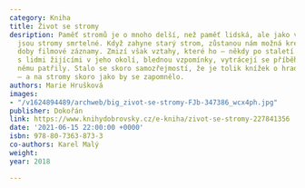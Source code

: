 ```yaml
---
category: Kniha
title: Život se stromy
desription: Paměť stromů je o mnoho delší, než paměť lidská, ale jako vše, co žije,
  jsou stromy smrtelné. Když zahyne starý strom, zůstanou nám možná kresby, z novější
  doby filmové záznamy. Zmizí však vztahy, které ho – někdy po staletí – spojovaly
  s lidmi žijícími v jeho okolí, blednou vzpomínky, vytrácejí se příběhy, které k
  němu patřily. Stalo se skoro samozřejmostí, že je tolik knížek o hradech a zámcích
  – a na stromy skoro jako by se zapomnělo.
authors: Marie Hrušková
images:
- "/v1624894489/archweb/big_zivot-se-stromy-FJb-347386_wcx4ph.jpg"
publisher: Dokořán
link: https://www.knihydobrovsky.cz/e-kniha/zivot-se-stromy-227841356
date: '2021-06-15 22:00:00 +0000'
isbn: 978-80-7363-873-3
co-authors: Karel Malý
weight: 
year: 2018

---
```

